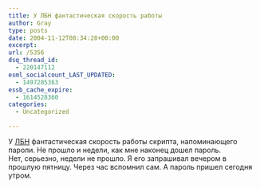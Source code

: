 ```yaml
---
title: У ЛБН фантастическая скорость работы
author: Gray
type: posts
date: 2004-11-12T08:34:28+00:00
excerpt:
url: /5356
dsq_thread_id:
  - 220147112
esml_socialcount_LAST_UPDATED:
  - 1497285363
essb_cache_expire:
  - 1614528360
categories:
  - Uncategorized

---
```








У <a href="http://www.lbn.ru/" target="_blank">ЛБН</a> фантастическая скорость работы скрипта, напоминающего пароли. Не прошло и недели, как мне наконец дошел пароль.  
Нет, серьезно, недели не прошло. Я его запрашивал вечером в прошлую пятницу. Через час вспомнил сам. А пароль пришел сегодня утром.